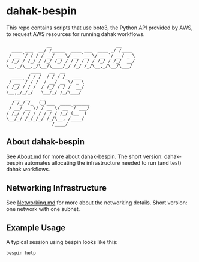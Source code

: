 # dahak-bespin

This repo contains scripts that use boto3, the Python API 
provided by AWS, to request AWS resources for running 
dahak workflows.

```
               __                        __          
  ____ ___  __/ /_____  ____ ___  ____ _/ /____      
 / __ `/ / / / __/ __ \/ __ `__ \/ __ `/ __/ _ \     
/ /_/ / /_/ / /_/ /_/ / / / / / / /_/ / /_/  __/     
\__,_/\__,_/\__/\____/_/ /_/ /_/\__,_/\__/\___/      
         ____   __  __                               
  ____ _/ / /  / /_/ /_  ___                         
 / __ `/ / /  / __/ __ \/ _ \                        
/ /_/ / / /  / /_/ / / /  __/                        
\__,_/_/_/   \__/_/ /_/\___/                         
   __  __    _                                       
  / /_/ /_  (_)___  ____ ______                      
 / __/ __ \/ / __ \/ __ `/ ___/                      
/ /_/ / / / / / / / /_/ (__  )                       
\__/_/ /_/_/_/ /_/\__, /____/                        
                 /____/                              
```

## About dahak-bespin

See [About.md](/About.md) for more about dahak-bespin.
The short version: dahak-bespin automates allocating
the infrastructure needed to run (and test) dahak workflows.

## Networking Infrastructure

See [Networking.md](/Networking.md) for more about the networking 
details. Short version: one network with one subnet.

## Example Usage

A typical session using bespin looks like this:

```
bespin help
```

